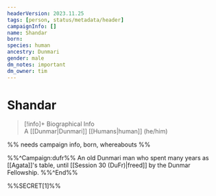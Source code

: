 ```yaml
---
headerVersion: 2023.11.25
tags: [person, status/metadata/header]
campaignInfo: []
name: Shandar
born:
species: human
ancestry: Dunmari
gender: male
dm_notes: important
dm_owner: tim
---
```

# Shandar
>[!info]+ Biographical Info  
> A [[Dunmar|Dunmari]] [[Humans|human]] (he/him)

%% needs campaign info, born, whereabouts %%

%%^Campaign:dufr%%
An old Dunmari man who spent many years as [[Agata]]'s table, until [[Session 30 (DuFr)|freed]] by the Dunmar Fellowship. 
%%^End%%

%%SECRET[1]%%